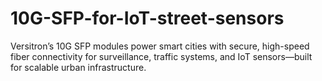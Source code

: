 # 10G-SFP-for-IoT-street-sensors
Versitron’s 10G SFP modules power smart cities with secure, high-speed fiber connectivity for surveillance, traffic systems, and IoT sensors—built for scalable urban infrastructure.
